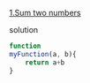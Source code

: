 [1.Sum two numbers](https://www.jschallenger.com/javascript-practice/javascript-fundamentals/sum-two-numbers-javascript)

solution
```js 
function
myFunction(a, b){
    return a+b
}
``` 